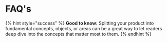 # FAQ's

{% hint style="success" %}
**Good to know:** Splitting your product into fundamental concepts, objects, or areas can be a great way to let readers deep dive into the concepts that matter most to them.
{% endhint %}

